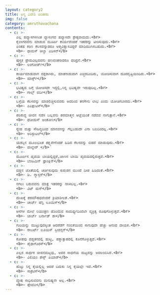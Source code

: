 ```yaml
---
layout: category2
title: ಅನ್ಯ ವಿದೇಶಿ ಚಿಂತಕರು
img: false
category: amruthavachana
contents:
  - c: >- 
     ಎಲ್ಲ ಹವ್ಯಾಸಗಳಿಗಿಂತ ವ್ಯಾಸಂಗದ ಹವ್ಯಾಸವೇ ಶ್ರೇಷ್ಠವಾದುದು.<br>
     ಕೈಲಾಗದವನು ಮಾಡುವ ಮೂರ್ಖ ಕಾರ್ಯವೆಂದರೆ ಇತರರನ್ನು ಟೀಕಿಸುವುದು.<br>
     ಎಂತಹ ಕಠಿಣ ಕೆಲಸವನ್ನಾದರೂ ಆತ್ಮವಿಶ್ವಾಸವಿದ್ದರೆ ಮಾಡಿಮುಗಿಸಬಹುದು.<br>
     <b>- ಥಾಮಸ್ ಆಲ್ವಾ ಎಡಿಸನ್</b>
  - c: >- 
     ಪುಸ್ತಕ ಪ್ರೇಮವಿಲ್ಲದವನು ಹಣವಂತನಾದರೂ ದರಿದ್ರನೆ.<br>
     <b>- ಲಂಗೋರ್ಡ್</b>
  - c: >- 
     ಕಾರ್ಯಮಾಡುವಾಗ ದಕ್ಷರಾಗಿರು, ಮಾತನಾಡುವಾಗ ಎಚ್ಚರದಿಂದಿರು, ಯೋಚಿಸುವಾಗ ದೂರದೃಷ್ಟಿಯಿಂದಿರು.<br>
     <b>– ಮಾರ್ಕ್ಸ್</b>
  - c: >- 
     ಭವಿಷ್ಯದ ಬಗ್ಗೆ ಯೋಚಿಸದೇ ಇದ್ದಲ್ಲಿ,ನಿನ್ನ ಭವಿಷ್ಯವೇ ಇರುವುದಿಲ್ಲ.<br>
     <b>- ಗಾಲ್ಸ್ ವರ್ದಿ</b>
  - c: >- 
     ಒಳ್ಳೆಯ ಕೆಲಸವನ್ನು ಮಾಡಲಿಚ್ಚಿಸುವವರು ಅದರಿಂದ ತನಗೇನು ಲಾಭ ಎಂದು ಯೋಚಿಗಬಾರದು.<br>
     <b>- ಎಪಿಕ್ಲಾಟಿಸ್</b>
  - c: >- 
     ಪರಿಶುದ್ಧ ಜೀವನ ನಡೆಸ ಬಲ್ಲವನು ಪರಮಾತ್ಮನ ಆಜ್ಞೆಯಂತೆ ನಡೆದವ ನಾಗುತ್ತಾನೆ.<br>
     <b>- ಥೋಮಸ್ ಅಂತೋನಿ</b>
  - c: >- 
     ಸ್ನೇಹ ಮತ್ತು ಸೌಜನ್ಯದಿಂದ ಮಾನವನನ್ನು ಗೆಲ್ಲಬಹುದೇ ವಿನಾ ಬಲದಿಂದಲ್ಲ.<br>
     <b>- ಅರಿಸ್ಟಾಟಲ್</b>
  - c: >- 
     ಯಶಸ್ಸಿನ ಮೂಲಭೂತ ತತ್ತ್ವವೇನೆಂದರೆ ಹಿಡಿದ ಕೆಲಸವನ್ನು ಬಿಡದೆ ಮಾಡುವುದು.<br>
     <b>- ವಾಲ್ವೇರ್ </b>
  - c: >- 
     ಮೂರ್ಖನ ಹೃದಯ ಬಾಯಲ್ಲಿದ್ದರೆ,ಜಾಣನ ಬಾಯಿ ಹೃದಯದಲ್ಲಿರುತ್ತದೆ.<br>
     <b>– ಬೆಂಜಮಿನ್ ಫ್ರಾಂಕ್ಲಿನ್</b>
  - c: >- 
     ದಡ್ಡನ ಜೊತೆಯಲ್ಲಿ ಚರ್ಚಿಸುವುದು ಕುರುಡನ ಮುಂದೆ ದೀಪ ಹಿಡಿದಂತೆ.<br>
     <b>- ಡಿ. ಗ್ಯಾಸ್ಟನ್</b>
  - c: >- 
     ನಗಲು ಬರುವವನು ಮಾತ್ರ ಇತರರನ್ನು ನಗಿಸಬಲ್ಲ.<br>
     <b>- ವಿಟ್ ಮನ್</b>
  - c: >- 
     ದುಃಖಕ್ಕೆ ಪರಮೌಷಧವೆಂದರೆ ಕ್ರಿಯಾಶೀಲತೆ.<br>
     <b>– ಚಾರ್ಜ್ ಹೆನ್ರಿ ಲೂಯಿಸ್</b>
  - c: >- 
     ಆಸೆಗಳ ಮೇಲೆ ನಿಯಂತ್ರಣ ಹೊಂದುವ ಸಾಮರ್ಥ್ಯದಿಂದಲೇ ವ್ಯಕ್ತಿತ್ವ ರೂಪುಗೊಳ್ಳುತ್ತದೆ.<br>
     <b>- ಜಾರ್ಜ್ ಬರ್ನಾಡ್ ಶಾ</b>
  - c: >- 
     ಗುರಿಯನ್ನು ಮುಟ್ಟುವುದಕ್ಕಿಂತ ಆದರೆಡೆಗೆ ನಂಬಿಕೆಯಿಂದ ಸಾಗುವುದೇ ಹೆಚ್ಚು ಆನಂದ ದಾಯಕ.<br>
     <b>- ರಾಬರ್ಟ್ ಲೂಯಿಸ್ ಸ್ಟೀವನ್ಸನ್</b>
  - c: >- 
     ಕೋಪವು ದಡ್ಡತನದಲ್ಲಿ ಹುಟ್ಟಿ, ಪಶ್ಚಾತ್ತಾಪದಲ್ಲಿ ಕೊನೆಗೊಳ್ಳುತ್ತದೆ.<br>
     <b>– ಪೈಥಾಗೊರಸ್</b>
  - c: >- 
     ಎಲ್ಲರ ಸಾರ್ಥಕ ಜೀವನಮಟ್ಟವು, ಅವರ ಸಾಧನೆಯ ಮಟ್ಟವನ್ನು ಅವಲಂಬಿಸಿದೆ.<br>
     <b>- ವಿಲಿಯಂ ಶೇಕ್ಸ್ ಪಿಯಾರ್</b>
  - c: >- 
     ಹುಟ್ಟು ನಿನ್ನ ಕೈಯಲ್ಲಿಲ್ಲ ಆದರೆ ಬದುಕು ನಿನ್ನ ಕೈಯಲ್ಲೇ ಇದೆ.<br>
     <b>- ಸಾಕ್ರೆಟಿಸ್</b>
  - c: >- 
     ದ್ವೇಷ ಸಾಧಿಸುವವನು ಮನುಷ್ಯನೇ ಅಲ್ಲ.<br>
     <b>– ಪ್ಲೇಟೊ</b>
---
```

